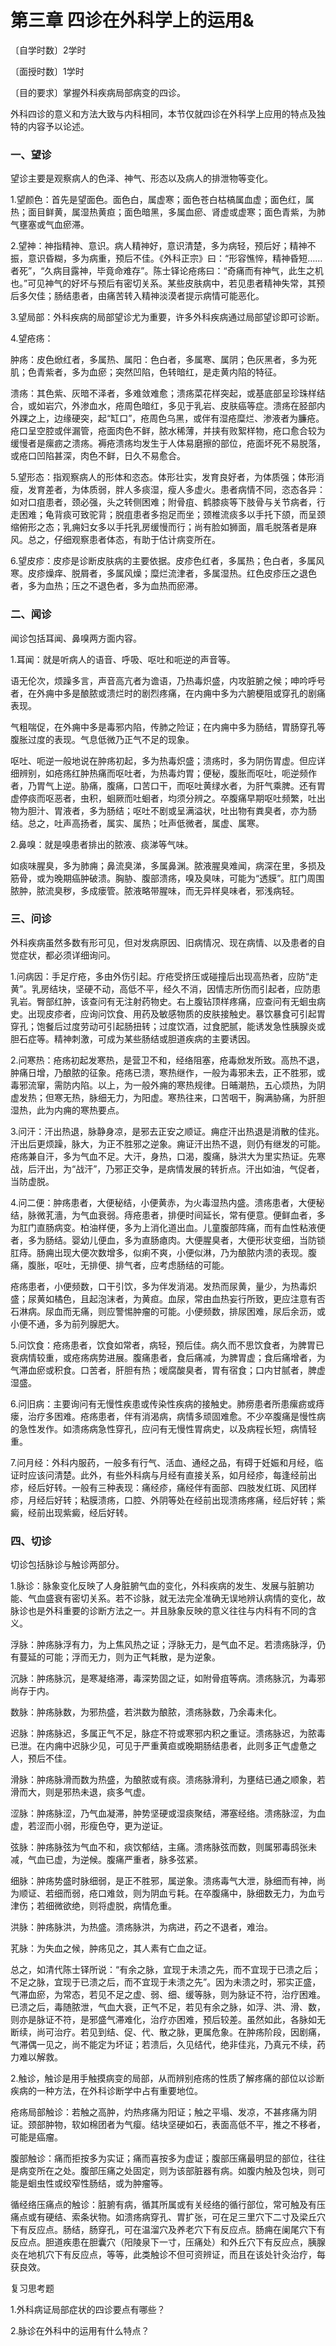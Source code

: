 # 第三章 四诊在外科学上的运用&

〔自学时数〕2学时

〔面授时数〕1学时

〔目的要求〕掌握外科疾病局部病变的四诊。

外科四诊的意义和方法大致与内科相同，本节仅就四诊在外科学上应用的特点及独特的内容予以论述。

### 一、望诊

望诊主要是观察病人的色泽、神气、形态以及病人的排泄物等变化。

1.望颜色：首先是望面色。面色白，属虚寒；面色苍白枯槁属血虚；面色红，属热；面目鲜黄，属湿热黄疸；面色暗黑，多属血瘀、肾虚或虚寒；面色青紫，为肺气壅塞或气血瘀滞。

2.望神：神指精神、意识。病人精神好，意识清楚，多为病轻，预后好；精神不振，意识昏糊，多为病重，预后不佳。《外科正宗》曰：“形容憔悴，精神昏短……者死”，“久病目露神，毕竟命难存”。陈士铎论疮疡曰：“奇痛而有神气，此生之机也。”可见神气的好坏与预后有密切关系。某些皮肤病中，若见患者精神失常，其预后多欠佳；肠结患者，由痛苦转入精神淡漠者提示病情可能恶化。

3.望局部：外科疾病的局部望诊尤为重要，许多外科疾病通过局部望诊即可诊断。

4.望疮疡：

肿疡：皮色焮红者，多属热、属阳：色白者，多属寒、属阴；色灰黑者，多为死肌；色青紫者，多为血瘀；突然凹陷，色转暗红，是走黄内陷的特征。

溃疡：其色紫、灰暗不泽者，多难敛难愈；溃疡菜花样突起，或基底部呈珍珠样结合，或如岩穴，外渗血水，疮周色暗红，多见于乳岩、皮肤癌等症。溃疡在胫部内外踝之上，边缘硬突，起“缸口”，疮周色乌黑，或伴有湿疮糜烂、渗液者为臁疮。疮口呈空腔或伴漏管，疮面肉色不鲜，脓水稀薄，并挟有败絮样物，疮口愈合较为缓慢者是瘰疬之溃疡。褥疮溃疡均发生于人体易磨擦的部位，疮面坏死不易脱落，或疮口凹陷甚深，肉色不鲜，日久不易愈合。

5.望形态：指观察病人的形体和恣态。体形壮实，发育良好者，为体质强；体形消瘦，发育差者，为体质弱，胖人多痰湿，瘦人多虚火。患者病情不同，恣态各异：如对口疽患者，颈必强，头之转侧困难；附骨疽、鹤膝痰等下肢骨与关节病者，行走困难；龟背痰可致驼背；脱疽患者多抱足而坐；颈椎流痰多以手托下颌，而呈颈缩俯形之态；乳痈妇女多以手托乳房缓慢而行；尚有脸如狮面，眉毛脱落者是麻风。总之，仔细观察患者体态，有助于估计病变所在。

6.望皮疹：皮疹是诊断皮肤病的主要依据。皮疹色红者，多属热；色白者，多属风寒。皮疹燥痒、脱屑者，多属风燥；糜烂流津者，多属湿热。红色皮疹压之退色者，多为血热；压之不退色者，多为血热而瘀滞。

### 二、闻诊

闻诊包括耳闻、鼻嗅两方面内容。

1.耳闻：就是听病人的语音、呼吸、呕吐和呃逆的声音等。

语无伦次，烦躁多言，声音高亢者为谵语，乃热毒炽盛，内攻脏腑之候；呻吟呼号者，在外痈中多是酿脓或溃烂时的剧烈疼痛，在内痈中多为六腑梗阻或穿孔的剧痛表现。

气粗喘促，在外痈中多是毒邪内陷，传肺之险证；在内痈中多为肠结，胃肠穿孔等腹胀过度的表现。气息低微乃正气不足的现象。

呕吐、呃逆一般地说在肿疡初起，多为热毒炽盛；溃疡时，多为阴伤胃虚。但应详细辨别，如疮疡红肿热痛而呕吐者，为热毒灼胃；便秘，腹胀而呕吐，呃逆频作者，乃胃气上逆。胁痛，腹痛，口苦口干，而呕吐黄绿水者，为肝气乘脾。还有胃虚停痰而呕恶者，虫积，蛔厥而吐蛔者，均须分辨之。卒腹痛早期呕吐频繁，吐出物为胆汁、胃液者，多为肠结；呕吐不剧或呈满溢状，吐出物有粪臭者，亦为肠结。总之，吐声高扬者，属实、属热；吐声低微者，属虚、属寒。

2.鼻嗅：就是嗅患者排出的脓液、痰涕等气味。

如痰味腥臭，多为肺痈；鼻流臭涕，多属鼻渊。脓液腥臭难闻，病深在里，多损及筋骨，或为晚期癌肿破溃。胸胁、腹部溃疡，嗅及臭味，可能为“透膜”。肛门周围脓肿，脓流臭秽，多成瘘管。脓液略带腥味，而无异样臭味者，邪浅病轻。

### 三、问诊

外科疾病虽然多数有形可见，但对发病原因、旧病情况、现在病情、以及患者的自觉症状，都必须详细询问。

1.问病因：手足疔疮，多由外伤引起。疔疮受挤压或碰撞后出现高热者，应防“走黄”。乳房结块，坚硬不动，高低不平，经久不消，因情志所伤而引起者，应防患乳岩。臀部红肿，该查问有无注射药物史。右上腹钻顶样疼痛，应查问有无蛔虫病史。出现皮疹者，应询问饮食、用药及敏感物质的皮肤接触史。暴饮暴食可引起胃穿孔；饱餐后过度劳动可引起肠扭转；过度饮酒，过食肥腻，能诱发急性胰腺炎或胆石症等。精神刺激，可成为某些肠结或胆道疾病的主要诱因。

2.问寒热：疮疡初起发寒热，是营卫不和，经络阻塞，疮毒焮发所致。高热不退，肿痛日增，乃酿脓的征象。疮疡已溃，寒热继作，一般为毒邪未去，正不胜邪，或毒邪流窜，需防内陷。以上，为一般外痈的寒热规律。日晡潮热，五心烦热，为阴虚发热；但寒无热，脉细无力，为阳虚。寒热往来，口苦咽干，胸满胁痛，为肝胆湿热，此为内痈的寒热要点。

3.问汗：汗出热退，脉静身凉，是邪去正安之顺证。痈症汗出热退是消散的佳兆。汗出后更烦躁，脉大，为正不胜邪之逆象。痈证汗出热不退，则仍有继发的可能。疮疡兼自汗，多为气血不足。大汗，身热，口渴，腹痛，脉洪大为里实热证。先寒战，后汗出，为“战汗”，乃邪正交争，是病情发展的转折点。汗出如油，气促者，当防虚脱。

4.问二便：肿疡患者，大便秘结，小便黄赤，为火毒湿热内盛。溃疡患者，大便秘结，脉微芤濇，为气血衰弱。痔疮患者，排便时间延长，常有便意。便鲜血者，多为肛门直肠病变。柏油样便，多为上消化道出血。儿童腹部阵痛，而有血性粘液便者，多为肠结。婴幼儿便血，多为直肠瘜肉。大便腥臭者，大便形状变细，当防锁肛痔。肠痈出现大便次数增多，似痢不爽，小便似淋，乃为酿脓内溃的表现。腹痛，腹胀，呕吐，无排便、排气者，应考虑肠结的可能。

疮疡患者，小便频数，口干引饮，多为伴发消渴。发热而尿黄，量少，为热毒炽盛；尿黄如橘色，且起泡沫者，为黄疸。血尿，常由血热妄行所致，更应注意有否石淋病。尿血而无痛，则应警惕肿瘤的可能。小便频数，排尿困难，尿后余沥，或小便不通，多为前列腺肥大。

5.问饮食：疮疡患者，饮食如常者，病轻，预后佳。病久而不思饮食者，为脾胃已衰病情较重，或疮疡病势进展。腹痛患者，食后痛减，为脾胃虚；食后痛增者，为气滞血瘀或积食。口苦者，肝胆有热；嗳腐酸臭者，胃有宿食；口内甘腻者，脾虚湿盛。

6.问旧病：主要询问有无慢性疾患或传染性疾病的接触史。肺痨患者所患瘰疬或痔瘘，治疗多困难。疮疡患者，伴有消渴病，病情多顽固难愈。不少卒腹痛是慢性病的急性发作。如溃疡病急性穿孔，应问有无慢性胃病史，以及病程长短，病情轻重。

7.问月经：外科内服药，一般多有行气、活血、通经之品，有碍于妊娠和月经，临证时应该问清楚。此外，有些外科病与月经有直接关系，如月经疹，每逢经前出疹，经后好转。一般有三种表现：痛经疹，痛经伴有面部、四肢发红斑、风团样疹，月经后好转；粘膜溃疡，口腔、外阴等处在经前出现溃疡疼痛，经后好转；紫癜，经前出现紫癜，经后好转。

### 四、切诊

切诊包括脉诊与触诊两部分。

1.脉诊：脉象变化反映了人身脏腑气血的变化，外科疾病的发生、发展与脏腑功能、气血盛衰有密切关系。若不诊脉，就无法完全准确无误地辨认病情的变化，故脉诊也是外科重要的诊断方法之一。并且脉象反映的意义往往与内科有不同的含义。

浮脉：肿疡脉浮有力，为上焦风热之证；浮脉无力，是气血不足。若溃疡脉浮，仍有蔓延的可能；浮而无力，则为正气耗散，是为逆象。

沉脉：肿疡脉沉，是寒凝络滞，毒深势固之证，如附骨疽等病。溃疡脉沉，为毒邪尚存于内。

数脉：肿疡脉数，为邪热盛，若洪数为酿脓，溃疡脉数，乃余毒未化。

迟脉：肿疡脉迟，多属正气不足，脉症不符或寒邪内积之重证。溃疡脉迟，为脓毒已泄。在内痈中迟脉少见，可见于严重黄疸或晚期肠结患者，此则多正气虚惫之人，预后不佳。

滑脉：肿疡脉滑而数为热盛，为酿脓或有痰。溃疡脉滑利，为壅结已通之顺象，若滑而大，则是邪热未退，痰多气虚。

涩脉：肿疡脉涩，乃气血凝滞，肿势坚硬或湿痰聚结，滞塞经络。溃疡脉涩，为血虚，若涩而小弱，形瘦色夺，更为逆证。

弦脉：肿疡脉弦为气血不和，痰饮郁结，主痛。溃疡脉弦而数，则属邪毒鸱张未减，气血已虚，为逆候。腹痛严重者，脉多弦紧。

细脉：肿疡势盛时脉细弱，是正不胜邪，属逆象。溃疡毒气大泄，脉细而有神，尚为顺证、若细而弱，疮口难敛，则为阴血亏耗。在卒腹痛中，脉细数无力，为血亏津伤；若细微欲绝，则将虚脱，病情危重。

洪脉：肿疡脉洪，为热盛。溃疡脉洪，为病进，药之不退者，难治。

芤脉：为失血之候，肿疡见之，其人素有亡血之证。

总之，如清代陈士铎所说：“有余之脉，宜现于未溃之先，而不宜现于已溃之后；不足之脉，宜现于已溃之后，而不宜现于未溃之先”。因为未溃之时，邪实正盛，气滞血瘀，为常态，若见不足之虚、弱、细、缓等脉，则为脉证不符，治疗困难。已溃之后，毒随脓泄，气血大衰，正气不足，若见有余之脉，如浮、洪、滑、数，则亦是脉证不符，是邪盛气滞难化，治疗亦困难，预后较差。虽然如此，各脉如无断续，尚可治疗。若见到结、促、代、散之脉，更属危象。在肿疡阶段，因剧痛，气滞偶一见之，尚不能定为坏证；若溃后，久见结代，绝非佳兆，乃真元不续，药力难以解救。

2.触诊，触诊是用手触摸病变的局部，从而辨别疮疡的性质了解疼痛的部位以诊断疾病的一种方法，在外科诊断学中占有重要地位。

疮疡局部触诊：若触之高肿，灼热疼痛为阳证；触之平塌、发凉，不甚疼痛为阴证。颈部肿物，软如棉团者为气瘿。结块坚硬如石，表面高低不平，推之不移者，可能是癌瘤。

腹部触诊：痛而拒按多为实证；痛而喜按多为虚证；腹部压痛最明显的部位，往往是病变所在之处。腹部压痛之处固定，则为该部脏器有病。如腹内触及包块，则可能是蛔虫性或绞窄性肠结，或为肿瘤等。

循经络压痛点的触诊：脏腑有病，循其所属或有关经络的循行部位，常可触及有压痛点或有硬结、索条状物。如溃疡病穿孔、胃扩张，可在足三里穴下二寸及梁丘穴下有反应点。肠结，肠穿孔，可在温溜穴及养老穴下有反应点。肠痈在阑尾穴下有反应点。胆道疾患在胆囊穴（阳陵泉下一寸，压痛处）和外丘穴下有反应点，胰腺炎在地机穴下有反应点，等等，此类触诊不但可资辨证，而且在该处针灸治疗，每获良效。

复习思考题

1.外科病证局部症状的四诊要点有哪些？

2.脉诊在外科中的运用有什么特点？